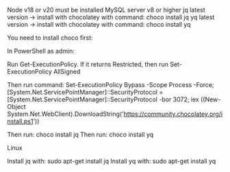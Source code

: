 Node v18 or v20 must be installed
MySQL server v8 or higher
jq latest version -> install with chocolatey with command: choco install jq
yq latest version -> install with chocolatey with command: choco install yq

You need to install choco first:

In PowerShell as admin:

Run Get-ExecutionPolicy. If it returns Restricted, then run Set-ExecutionPolicy AllSigned

Then run command: Set-ExecutionPolicy Bypass -Scope Process -Force; [System.Net.ServicePointManager]::SecurityProtocol = [System.Net.ServicePointManager]::SecurityProtocol -bor 3072; iex ((New-Object System.Net.WebClient).DownloadString('https://community.chocolatey.org/install.ps1'))

Then run: choco install jq
Then run: choco install yq


Linux

Install jq with: sudo apt-get install jq
Install yq with: sudo apt-get install yq
